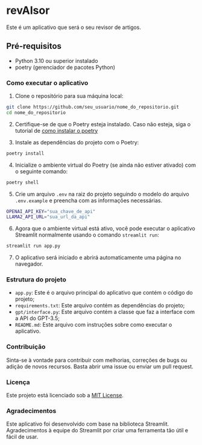 # revAIsor

Este é um aplicativo que será o seu revisor de artigos.

## Pré-requisitos

- Python 3.10 ou superior instalado
- poetry (gerenciador de pacotes Python)

### Como executar o aplicativo

1. Clone o repositório para sua máquina local:

```bash
git clone https://github.com/seu_usuario/nome_do_repositorio.git
cd nome_do_repositorio
```

2. Certifique-se de que o Poetry esteja instalado. Caso não esteja, siga o tutorial de [como instalar o poetry](https://python-poetry.org/docs/)

3. Instale as dependências do projeto com o Poetry:

```bash
poetry install
```

4. Inicialize o ambiente virtual do Poetry (se ainda não estiver ativado) com o seguinte comando:

```bash
poetry shell
```

5. Crie um arquivo `.env` na raiz do projeto seguindo o modelo do arquivo `.env.example` e preencha com as informações necessárias.

```bash
OPENAI_API_KEY="sua_chave_de_api"
LLAMA2_API_URL="sua_url_da_api"
```

6. Agora que o ambiente virtual está ativo, você pode executar o aplicativo Streamlit normalmente usando o comando `streamlit run`:

```bash
streamlit run app.py
```

7. O aplicativo será iniciado e abrirá automaticamente uma página no navegador.


### Estrutura do projeto

- `app.py`: Este é o arquivo principal do aplicativo que contém o código do projeto;
- `requirements.txt`: Este arquivo contém as dependências do projeto;
- `gpt/interface.py`: Este arquivo contém a classe que faz a interface com a API do GPT-3.5;
- `README.md`: Este arquivo com instruções sobre como executar o aplicativo.

### Contribuição

Sinta-se à vontade para contribuir com melhorias, correções de bugs ou adição de novos recursos. Basta abrir uma issue ou enviar um pull request.

### Licença

Este projeto está licenciado sob a [MIT License](LICENSE).

### Agradecimentos

Este aplicativo foi desenvolvido com base na biblioteca Streamlit. Agradecimentos à equipe do Streamlit por criar uma ferramenta tão útil e fácil de usar.